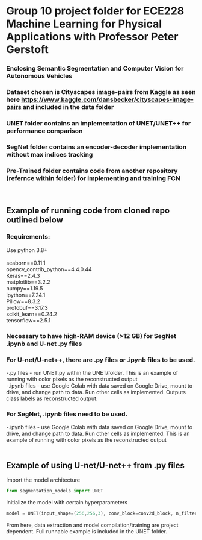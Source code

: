 # Group 10 project folder for ECE228 Machine Learning for Physical Applications with Professor Peter Gerstoft
### Enclosing Semantic Segmentation and Computer Vision for Autonomous Vehicles
### Dataset chosen is Cityscapes image-pairs from Kaggle as seen here https://www.kaggle.com/dansbecker/cityscapes-image-pairs and included in the data folder
### UNET folder contains an implementation of UNET/UNET++ for performance comparison
### SegNet folder contains an encoder-decoder implementation without max indices tracking
### Pre-Trained folder contains code from another repository (refernce within folder) for implementing and training FCN
<br>

## Example of running code from cloned repo outlined below
### Requirements:
Use python 3.8+ <br /><br />
seaborn==0.11.1
<br />opencv_contrib_python==4.4.0.44
<br />Keras==2.4.3
<br />matplotlib==3.2.2
<br />numpy==1.19.5
<br />ipython==7.24.1
<br />Pillow==8.3.2
<br />protobuf==3.17.3
<br />scikit_learn==0.24.2
<br />tensorflow==2.5.1
### Necessary to have high-RAM device (>12 GB) for SegNet .ipynb and U-net .py files
### For U-net/U-net++, there are .py files or .ipynb files to be used. 
-.py files - run UNET.py within the UNET/folder. This is an example of running with color pixels as the reconstructed output
<br>-.ipynb files - use Google Colab with data saved on Google Drive, mount to drive, and change path to data. Run other cells as implemented. Outputs class labels as reconstructed output.
### For SegNet, .ipynb files need to be used. 
-.ipynb files - use Google Colab with data saved on Google Drive, mount to drive, and change path to data. Run other cells as implemented. This is an example of running with color pixels as the reconstructed output
<br><br>
## Example of using U-net/U-net++ from .py files
Import the model architecture<br />
```python
from segmentation_models import UNET
```
Initialize the model with certain hyperparameters<br />
```python
model = UNET(input_shape=(256,256,3), conv_block=conv2d_block, n_filters=32, dropout=0.5, padding='same', batch_norm=True)
```
From here, data extraction and model compilation/training are project dependent. Full runnable example is included in the UNET folder.

